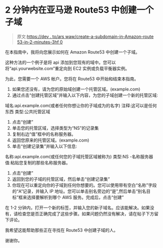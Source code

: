 # 2 分钟内在亚马逊 Route53 中创建一个子域

> 原文:[https://dev . to/ars waw/create-a-subdomain-in-Amazon-route 53-in-2-minutes-3hf 0](https://dev.to/arswaw/create-a-subdomain-in-amazon-route53-in-2-minutes-3hf0)

在本指南中，我将向您展示如何在 Amazon Route53 中创建一个子域。

这种方法的一个例子是将 api 添加到您现有的域中。您可以将“api.yourwebsite.com”重定向到 EC2 实例或负载平衡器实例。

为此，您需要一个 AWS 帐户。您将在 Route53 中开始和结束本指南。

1.  如果您还没有，请为您的原始域创建一个托管区域。(example.com)
2.  通过点击“创建托管区域”并输入以下内容，为您的子域创建一个新的托管区域:

域名:api.example.com(或者任何你想让你的子域成为的名字)
注释:这可以是任何东西
类型:公共托管区域

1.  点击“创建”
2.  单击您的托管区域，选择类型为“NS”的记录集
3.  复制右边“值”框中的名称服务器。
4.  返回您原来的托管区域。(example.com)
5.  单击“创建记录集”并输入以下信息:

名称:api.example.com(或任何您的子域托管区域被称为)
类型:NS -名称服务器
值:粘贴您复制的那些名称服务器。

1.  点击“创建”
2.  返回到您的子域的托管区域，然后单击“创建记录集”
3.  你现在可以重定向你的子域到任何你想要的。您可以使用带有空白“名称”字段的“A”记录，并输入 IP 地址。您可以单击别名旁边的“是”,然后单击“别名目标”框来选择要解析到哪个 AWS 服务。完成后，点击“创建”

在 1-2 分钟内，打开一个新的标签，并输入您的新子域名。应该能解决。如果没有，请检查您是否正确完成了这些步骤。如果问题仍然没有解决，请在帖子下方留下评论。

我希望这能帮助那些正在寻找在 Route53 中创建子域的人。

谢谢你。